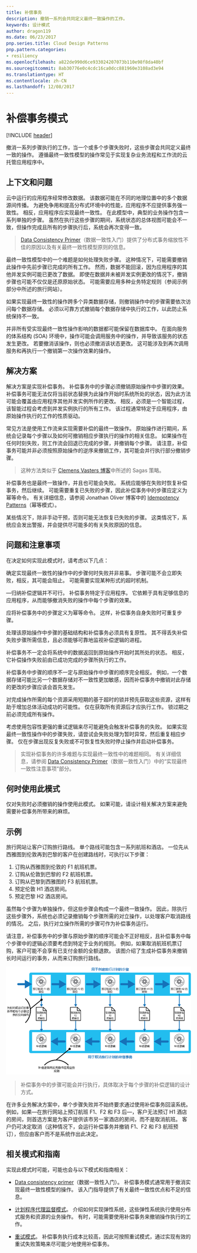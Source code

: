 ```yaml
---
title: 补偿事务
description: 撤销一系列会共同定义最终一致操作的工作。
keywords: 设计模式
author: dragon119
ms.date: 06/23/2017
pnp.series.title: Cloud Design Patterns
pnp.pattern.categories:
- resiliency
ms.openlocfilehash: a822de990d6ce933024207073b110e98f8da40bf
ms.sourcegitcommit: 8ab30776e0c4cdc16ca0dcc881960e3108ad3e94
ms.translationtype: HT
ms.contentlocale: zh-CN
ms.lasthandoff: 12/08/2017
---
```

# <a name="compensating-transaction-pattern"></a>补偿事务模式

[!INCLUDE [header](../_includes/header.md)]

撤消一系列步骤执行的工作，当一个或多个步骤失败时，这些步骤会共同定义最终一致的操作。 遵循最终一致性模型的操作常见于实现复杂业务流程和工作流的云托管应用程序中。

## <a name="context-and-problem"></a>上下文和问题

云中运行的应用程序经常修改数据。 该数据可能在不同的地理位置中的多个数据源间传播。 为避免争用和提高分布式环境中的性能，应用程序不应提供事务强一致性。 相反，应用程序应实现最终一致性。 在此模型中，典型的业务操作包含一系列单独的步骤。 虽然在执行这些步骤的期间，系统状态的总体视图可能会不一致，但操作完成且所有的步骤执行后，系统会再次变得一致。

> [Data Consistency Primer](https://msdn.microsoft.com/library/dn589800.aspx)（数据一致性入门）提供了分布式事务缩放性不佳的原因以及有关最终一致性模型原则的信息。

最终一致性模型中的一个难题是如何处理失败步骤。 这种情况下，可能需要撤销此操作中先前步骤已完成的所有工作。 然而，数据不能回滚，因为应用程序的其他并发实例可能已更改了数据。 即使在数据并未被并发实例更改的情况下，撤销步骤也可能不仅仅是还原原始状态。 可能需要应用多种业务特定规则（参阅示例部分中所述的旅行网站）。

如果实现最终一致性的操作跨多个异类数据存储，则撤销操作中的步骤需要依次访问每个数据存储。 必须以可靠方式撤销每个数据存储中执行的工作，以此防止系统保持不一致。

并非所有受实现最终一致性操作影响的数据都可能保留在数据库中。 在面向服务的体系结构 (SOA) 环境中，操作可能会调用服务中的操作，并导致该服务的状态发生更改。 若要撤消该操作，则也必须撤消该状态更改。 这可能涉及到再次调用服务和再执行一个撤销第一次操作效果的操作。

## <a name="solution"></a>解决方案

解决方案是实现补偿事务。 补偿事务中的步骤必须撤销原始操作中步骤的效果。 补偿事务可能无法仅将当前状态替换为此操作开始时系统所处的状态，因为此方法可能会覆盖由应用程序其他并发实例所作的更改。 相反，必须是一个智能过程，该智能过程会考虑到并发实例执行的所有工作。 该过程通常特定于应用程序，由原始操作执行的工作的性质驱动。

常见方法是使用工作流来实现需要补偿的最终一致操作。 原始操作进行期间，系统会记录每个步骤以及如何可撤销相应步骤执行的操作的相关信息。 如果操作在任何时刻失败，则工作流会回退已完成的步骤，并撤销每个步骤。 请注意，补偿事务可能并非必须按照原始操作的逆序来撤销工作，其可能会并行执行部分撤销步骤。

> 这种方法类似于 [Clemens Vasters 博客](http://vasters.com/clemensv/2012/09/01/Sagas.aspx)中所述的 Sagas 策略。

补偿事务也是最终一致操作，并且也可能会失败。 系统应能够在失败时恢复补偿事务，然后继续。 可能需要重复已失败的步骤，因此补偿事务中的步骤应定义为幂等命令。 有关详细信息，请参阅 Jonathan Oliver 博客中的 [Idempotency Patterns](http://blog.jonathanoliver.com/idempotency-patterns/)（幂等模式）。

某些情况下，除非手动干预，否则可能无法恢复已失败的步骤。 这类情况下，系统应会发出警报，并会提供尽可能多的有关失败原因的信息。

## <a name="issues-and-considerations"></a>问题和注意事项

在决定如何实现此模式时，请考虑以下几点：

确定实现最终一致性的操作中的步骤何时失败并非易事。 步骤可能不会立即失败，相反，其可能会阻止。 可能需要实现某种形式的超时机制。

—归纳补偿逻辑并不可行。 补偿事务特定于应用程序。 它依赖于具有足够信息的应用程序，从而能够撤消失败的操作中每个步骤的效果。

应将补偿事务中的步骤定义为幂等命令。 这样，补偿事务自身失败时可重复步骤。

处理该原始操作中步骤的基础结构和补偿事务必须具有复原性。 其不得丢失补偿失败步骤所需信息，且必须能够可靠地监视补偿逻辑的进程。

补偿事务不一定会将系统中的数据返回到原始操作开始时其所处的状态。 相反，它补偿操作失败前由已成功完成的步骤所执行的工作。

补偿事务中步骤的顺序不一定与原始操作中步骤的顺序完全相反。 例如，一个数据存储可能比另一个数据存储对不一致性更加敏感，因而补偿事务中撤销对此存储的更改的步骤应该会首先发生。

对完成操作所需的每个资源采用短期的基于超时的锁并预先获取这些资源，这样有助于增加总体活动成功的可能性。 仅在获取所有资源后才应执行工作。 锁过期之前必须完成所有操作。

考虑使用包容性更强的重试逻辑来尽可能避免会触发补偿事务的失败。 如果实现最终一致性操作中的步骤失败，请尝试会失败处理为暂时异常，然后重复相应步骤。 仅在步骤出现反复失败或不可恢复性失败时停止操作并启动补偿事务。

> 实现补偿事务的许多难题与实现最终一致性中的难题相同。 有关详细信息，请参阅 [Data Consistency Primer](https://msdn.microsoft.com/library/dn589800.aspx)（数据一致性入门）中的“实现最终一致性注意事项”部分。

## <a name="when-to-use-this-pattern"></a>何时使用此模式

仅对失败时必须撤销的操作使用此模式。 如果可能，请设计相关解决方案来避免需要补偿事务所带来的麻烦。

## <a name="example"></a>示例

旅行网站让客户订购旅行路线。 单个路线可能包含一系列航班和酒店。 一位先从西雅图到伦敦再到巴黎的客户在创建路线时，可执行以下步骤：

1. 订购从西雅图到伦敦的 F1 航班机票。
2. 订购从伦敦到巴黎的 F2 航班机票。
3. 订购从巴黎到西雅图的 F3 航班机票。
4. 预定伦敦 H1 酒店房间。
5. 预定巴黎 H2 酒店房间。

虽然每个步骤为单独操作，但这些步骤会构成一个最终一致操作。 因此，除执行这些步骤外，系统也必须记录撤销每个步骤所需的对立操作，以处理客户取消路线的情况。 之后，执行对立操作所需的步骤可作为补偿事务运行。

请注意，补偿事务中的步骤与原始步骤的顺序可能会不正好相反，且补偿事务中每个步骤中的逻辑必须要考虑到特定于业务的规则。 例如，如果取消航班机票订购，客户可能不会享有已支付金额的全额退款。 该图介绍了生成补偿事务来撤销长时间运行的事务，从而来订购旅行路线。

![生成补偿事务来撤销长时间运行的事务，从而来订购旅行路线](./_images/compensating-transaction-diagram.png)


> 补偿事务中的步骤可能会并行执行，具体取决于每个步骤的补偿逻辑的设计方式。

在许多业务解决方案中，单个步骤失败并不始终要求通过使用补偿事务回滚系统。 例如，如果&mdash;在旅行网站上预订航班 F1、F2 和 F3 后&mdash;，客户无法预订 H1 酒店的房间，则首选方案是为客户提供该市另一家酒店的房间，而不是取消航班。 客户仍可决定取消（这种情况下，会运行补偿事务并撤销 F1、F2 和 F3 航班预订），但应由客户而不是系统作出此决定。

## <a name="related-patterns-and-guidance"></a>相关模式和指南

实现此模式时可能，可能也会与以下模式和指南相关：

- [Data consistency primer](https://msdn.microsoft.com/library/dn589800.aspx)（数据一致性入门）。 补偿事务模式通常用于撤消实现最终一致性模型的操作。 该入门指导提供了有关最终一致性优点和不足的信息。

- [计划程序代理监督模式](scheduler-agent-supervisor.md)。 介绍如何实现弹性系统，这些弹性系统执行使用分布式服务和资源的业务操作。 有时，可能需要使用补偿事务来撤销操作执行的工作。

- [重试模式](./retry.md)。 补偿事务执行成本比较高，因此可按照重试模式，通过实现有效的重试失败策略来尽可能少地使用补偿事务。
